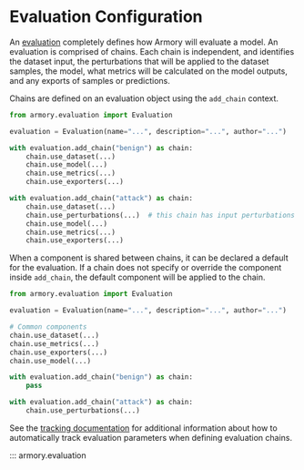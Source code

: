 # Evaluation Configuration

An [evaluation](#armory.evaluation.Evaluation) completely defines how Armory
will evaluate a model. An evaluation is comprised of chains. Each chain is
independent, and identifies the dataset input, the perturbations that will be
applied to the dataset samples, the model, what metrics will be calculated on
the model outputs, and any exports of samples or predictions.

Chains are defined on an evaluation object using the `add_chain` context.

```python
from armory.evaluation import Evaluation

evaluation = Evaluation(name="...", description="...", author="...")

with evaluation.add_chain("benign") as chain:
    chain.use_dataset(...)
    chain.use_model(...)
    chain.use_metrics(...)
    chain.use_exporters(...)

with evaluation.add_chain("attack") as chain:
    chain.use_dataset(...)
    chain.use_perturbations(...)  # this chain has input perturbations
    chain.use_model(...)
    chain.use_metrics(...)
    chain.use_exporters(...)
```

When a component is shared between chains, it can be declared a default for the
evaluation. If a chain does not specify or override the component inside
`add_chain`, the default component will be applied to the chain.

```python
from armory.evaluation import Evaluation

evaluation = Evaluation(name="...", description="...", author="...")

# Common components
chain.use_dataset(...)
chain.use_metrics(...)
chain.use_exporters(...)
chain.use_model(...)

with evaluation.add_chain("benign") as chain:
    pass

with evaluation.add_chain("attack") as chain:
    chain.use_perturbations(...)
```

See the [tracking documentation](../experiment_tracking.md) for additional
information about how to automatically track evaluation parameters when defining
evaluation chains.

::: armory.evaluation

